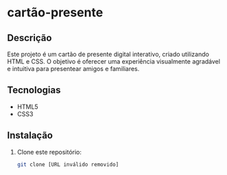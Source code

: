 # cartão-presente

## Descrição

Este projeto é um cartão de presente digital interativo, criado utilizando HTML e CSS. O objetivo é oferecer uma experiência visualmente agradável e intuitiva para presentear amigos e familiares.

## Tecnologias

* HTML5
* CSS3

## Instalação

1. Clone este repositório:
   ```bash
   git clone [URL inválido removido]

